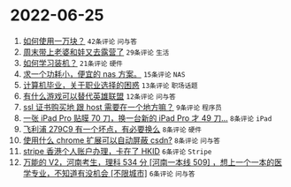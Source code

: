 # 2022-06-25

1. [如何使用一万块？](https://www.v2ex.com/t/862072) `42条评论` `问与答`
1. [周末带上老婆和娃又去露营了](https://www.v2ex.com/t/862068) `29条评论` `生活`
1. [如何学习装机？](https://www.v2ex.com/t/862084) `21条评论` `硬件`
1. [求一个功耗小，便宜的 nas 方案。](https://www.v2ex.com/t/862079) `15条评论` `NAS`
1. [计算机毕业，关于职业选择的困惑](https://www.v2ex.com/t/862078) `13条评论` `职场话题`
1. [有什么游戏可以替代英雄联盟](https://www.v2ex.com/t/862097) `12条评论` `问与答`
1. [ssl 证书购买地 跟 host 需要在一个地方嘛？](https://www.v2ex.com/t/862067) `9条评论` `程序员`
1. [一张 iPad Pro 贴膜 70 刀，换一台新的 iPad Pro 才 49 刀...](https://www.v2ex.com/t/862070) `8条评论` `iPad`
1. [飞利浦 279C9 有一个坏点，有必要换么](https://www.v2ex.com/t/862066) `8条评论` `硬件`
1. [使用什么 chrome 扩展可以自动屏蔽 csdn?](https://www.v2ex.com/t/862064) `8条评论` `问与答`
1. [stripe 香港个人账户办理，卡在了 HKID](https://www.v2ex.com/t/862076) `6条评论` `Stripe`
1. [万能的 V2，河南考生，理科 534 分 [河南一本线 509] ，想上一个一本的医学专业，不知道有没机会 [不限城市]](https://www.v2ex.com/t/862074) `6条评论` `问与答`
